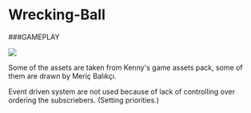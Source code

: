 # Wrecking-Ball

###GAMEPLAY

![](movie.gif)

Some of the assets are taken from Kenny's game assets pack, some of them are drawn by Meriç Balıkçı.

Event driven system are not used because of lack of controlling over ordering the subscriebers. (Setting priorities.)